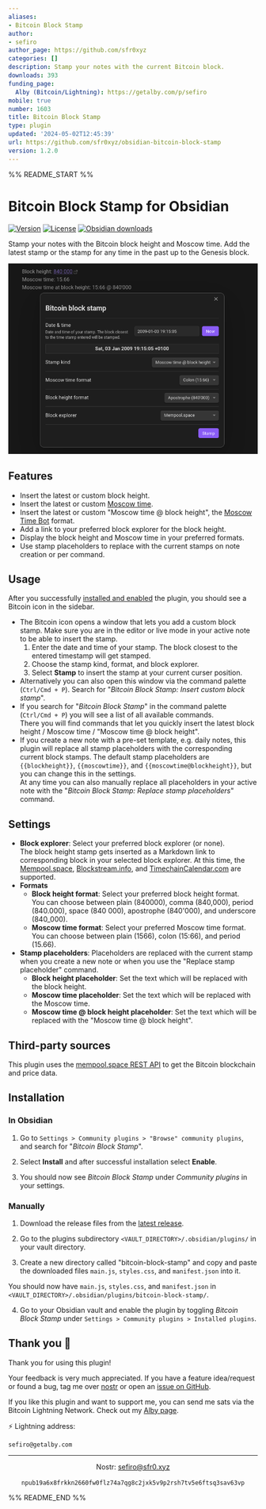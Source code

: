```yaml
---
aliases:
- Bitcoin Block Stamp
author:
- sefiro
author_page: https://github.com/sfr0xyz
categories: []
description: Stamp your notes with the current Bitcoin block.
downloads: 393
funding_page:
  Alby (Bitcoin/Lightning): https://getalby.com/p/sefiro
mobile: true
number: 1603
title: Bitcoin Block Stamp
type: plugin
updated: '2024-05-02T12:45:39'
url: https://github.com/sfr0xyz/obsidian-bitcoin-block-stamp
version: 1.2.0
---
```


%% README_START %%

# Bitcoin Block Stamp for Obsidian

[![Version][badge-version]][gh-latest] [![License][badge-license]][gh-license] [![Obsidian downloads][badge-downloads]][obsidian-plugin]

Stamp your notes with the Bitcoin block height and Moscow time. Add the latest stamp or the stamp for any time in the past up to the Genesis block.

<div align="center">
  <img src="https://raw.githubusercontent.com/sfr0xyz/obsidian-bitcoin-block-stamp/HEAD/docs/bbs-demo.png" alt="BBS Demo Image">
</div>

## Features

- Insert the latest or custom block height.
- Insert the latest or custom [Moscow time][moscowtime].
- Insert the latest or custom "Moscow time @ block height", the [Moscow Time Bot][moscowtime-bot-njump] format.
- Add a link to your preferred block explorer for the block height.
- Display the block height and Moscow time in your preferred formats.
- Use stamp placeholders to replace with the current stamps on note creation or per command.

## Usage

After you successfully [installed and enabled](#installation) the plugin, you should see a Bitcoin icon in the sidebar.

- The Bitcoin icon opens a window that lets you add a custom block stamp. Make sure you are in the editor or live mode in your active note to be able to insert the stamp.
  1. Enter the date and time of your stamp. The block closest to the entered timestamp will get stamped.
  2. Choose the stamp kind, format, and block explorer.
  3. Select **Stamp** to insert the stamp at your current curser position.
- Alternatively you can also open this window via the command palette (`Ctrl/Cmd + P`). Search for "_Bitcoin Block Stamp: Insert custom block stamp_".
- If you search for "_Bitcoin Block Stamp_" in the command palette (`Ctrl/Cmd + P`) you will see a list of all available commands.\
  There you will find commands that let you quickly insert the latest block height / Moscow time / "Moscow time @ block height".
- If you create a new note with a pre-set template, e.g. daily notes, this plugin will replace all stamp placeholders with the corresponding current block stamps. The default stamp placeholders are `{{blockheight}}`, `{{moscowtime}}`, and `{{moscowtime@blockheight}}`, but you can change this in the settings.\
  At any time you can also manually replace all placeholders in your active note with the "_Bitcoin Block Stamp: Replace stamp placeholders_" command.

## Settings

- **Block explorer**: Select your preferred block explorer (or none).\
The block height stamp gets inserted as a Markdown link to corresponding block in your selected block explorer. At this time, the [Mempool.space][mempool-space], [Blockstream.info][blockstream-info], and [TimechainCalendar.com][timechaincalendar-com] are supported.
- **Formats**
  - **Block height format**: Select your preferred block height format.\
  You can choose between plain (840000), comma (840,000), period (840.000), space (840 000), apostrophe (840'000), and underscore (840\_000).
  - **Moscow time format**: Select your preferred Moscow time format.\
  You can choose between plain (1566), colon (15:66), and period (15.66).
- **Stamp placeholders**: Placeholders are replaced with the current stamp when you create a new note or when you use the "Replace stamp placeholder" command.
  - **Block height placeholder**: Set the text which will be replaced with the block height.
  - **Moscow time placeholder**: Set the text which will be replaced with the Moscow time.
  - **Moscow time @ block height placeholder**: Set the text which will be replaced with the "Moscow time @ block height".

## Third-party sources

This plugin uses the [mempool.space REST API][mempool-space-api] to get the Bitcoin blockchain and price data.

## Installation

### In Obsidian

1. Go to `Settings > Community plugins > "Browse" community plugins`, and search for "_Bitcoin Block Stamp_".

2. Select **Install** and after successful installation select **Enable**.

3. You should now see _Bitcoin Block Stamp_ under _Community plugins_ in your settings.

### Manually

1. Download the release files from the [latest release][gh-latest].

2. Go to the plugins subdirectory `<VAULT_DIRECTORY>/.obsidian/plugins/` in your vault directory.

3. Create a new directory called "bitcoin-block-stamp" and copy and paste the downloaded files `main.js`, `styles.css`, and `manifest.json` into it.

You should now have `main.js`, `styles.css`, and `manifest.json` in `<VAULT_DIRECTORY>/.obsidian/plugins/bitcoin-block-stamp/`.

4. Go to your Obsidian vault and enable the plugin by toggling _Bitcoin Block Stamp_ under `Settings > Community plugins > Installed plugins`.

## Thank you 🙏

Thank you for using this plugin!

Your feedback is very much appreciated. If you have a feature idea/request or found a bug, tag me over [nostr][me-njump] or open an [issue on GitHub][gh-issues].

If you like this plugin and want to support me, you can send me sats via the Bitcoin Lightning Network. Check out my [Alby page][me-alby].

⚡ Lightning address:

```plaintext
sefiro@getalby.com
```

---

<div align="center">
Nostr: <a href="https://njump.me/npub19a6x8frkkn2660fw0flz74a7qg8c2jxk5v9p2rsh7tv5e6ftsq3sav63vp" target="_blank">sefiro@sfr0.xyz</a>
<p><code>npub19a6x8frkkn2660fw0flz74a7qg8c2jxk5v9p2rsh7tv5e6ftsq3sav63vp</code></p>
</div>

[badge-version]:          https://img.shields.io/github/manifest-json/v/sfr0xyz/obsidian-bitcoin-block-stamp?style=flat-square&color=007ec6
[badge-license]:          https://img.shields.io/github/license/sfr0xyz/obsidian-bitcoin-block-stamp?style=flat-square&color=5D8211
[badge-downloads]:        https://img.shields.io/badge/dynamic/json?url=https%3A%2F%2Fraw.githubusercontent.com%2Fobsidianmd%2Fobsidian-releases%2Fmaster%2Fcommunity-plugin-stats.json&query=%24%5B%22bitcoin-block-stamp%22%5D.downloads&style=flat-square&logo=obsidian&label=downloads&color=7c3aed
[obsidian-plugin]:        https://obsidian.md/plugins?id=bitcoin-block-stamp
[gh-latest]:              https://github.com/sfr0xyz/obsidian-bitcoin-block-stamp/releases/latest
[gh-license]:             https://github.com/sfr0xyz/obsidian-bitcoin-block-stamp/blob/master/LICENSE
[gh-issues]:              https://github.com/sfr0xyz/obsidian-bitcoin-block-stamp/issues
[moscowtime]:             https://archive.is/I8oGK
[moscowtime-bot-njump]:   https://njump.me/npub1030jfcwftah37a242jv0qqvmuyje5ew8tt59rs3477c4e8ugurhqzdwcta
[mempool-space]:          https://mempool.space
[mempool-space-api]:      https://mempool.space/docs/api/rest
[blockstream-info]:       https://blockstream.info
[timechaincalendar-com]:  https://timechaincalendar.com
[me-njump]:               https://njump.me/npub19a6x8frkkn2660fw0flz74a7qg8c2jxk5v9p2rsh7tv5e6ftsq3sav63vp
[me-alby]:                https://getalby.com/p/sefiro


%% README_END %%